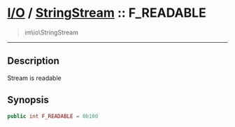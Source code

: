 # [I/O](io.md) / [StringStream](io-StringStream.md) :: F_READABLE
 > im\io\StringStream
____

## Description
Stream is readable

## Synopsis
```php
public int F_READABLE = 0b100
```
